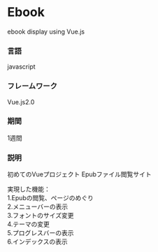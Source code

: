 # Ebook
ebook display using Vue.js

### 言語
javascript
### フレームワーク
Vue.js2.0

### 期間
1週間

### 説明
初めてのVueプロジェクト
Epubファイル閲覧サイト<br>

実現した機能：<br>
1.Epubの閲覧、ページのめぐり<br>
2.メニューバーの表示<br>
3.フォントのサイズ変更<br>
4.テーマの変更<br>
5.プログレスバーの表示<br>
6.インデックスの表示<br>
